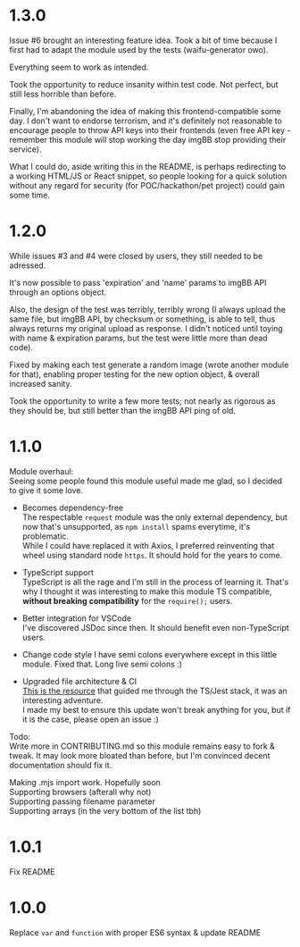 # 1.3.0

Issue #6 brought an interesting feature idea. Took a bit of time because I first had to adapt the module used by the tests (waifu-generator owo).

Everything seem to work as intended.

Took the opportunity to reduce insanity within test code. Not perfect, but still less horrible than before.

Finally, I'm abandoning the idea of making this frontend-compatible some day. I don't want to endorse terrorism, and it's definitely not reasonable to encourage people to throw API keys into their frontends (even free API key - remember this module will stop working the day imgBB stop providing their service).

What I could do, aside writing this in the README, is perhaps redirecting to a working HTML/JS or React snippet, so people looking for a quick solution without any regard for security (for POC/hackathon/pet project) could gain some time.

# 1.2.0

While issues #3 and #4 were closed by users, they still needed to be adressed.

It's now possible to pass 'expiration' and 'name' params to imgBB API through an options object.

Also, the design of the test was terribly, terribly wrong (I always upload the same file, but imgBB API, by checksum or something, is able to tell, thus always returns my original upload as response. I didn't noticed until toying with name & expiration params, but the test were little more than dead code).

Fixed by making each test generate a random image (wrote another module for that), enabling proper testing for the new option object, & overall increased sanity.

Took the opportunity to write a few more tests; not nearly as rigorous as they should be, but still better than the imgBB API ping of old.

# 1.1.0

Module overhaul:  
Seeing some people found this module useful made me glad, so I decided to give it some love.

- Becomes dependency-free  
  The respectable `request` module was the only external dependency, but now that's unsupported, as `npm install` spams everytime, it's problematic.  
  While I could have replaced it with Axios, I preferred reinventing that wheel using standard node `https`. It should hold for the years to come.

- TypeScript support  
  TypeScript is all the rage and I'm still in the process of learning it. That's why I thought it was interesting to make this module TS compatible, **without breaking compatibility** for the `require();` users.

- Better integration for VSCode  
  I've discovered JSDoc since then. It should benefit even non-TypeScript users.

- Change code style
  I have semi colons everywhere except in this little module. Fixed that. Long live semi colons :)

- Upgraded file architecture & CI  
  [This is the resource](https://itnext.io/step-by-step-building-and-publishing-an-npm-typescript-package-44fe7164964c) that guided me through the TS/Jest stack, it was an interesting adventure.  
  I made my best to ensure this update won't break anything for you, but if it is the case, please open an issue :)

Todo:  
Write more in CONTRIBUTING.md so this module remains easy to fork & tweak. It may look more bloated than before, but I'm convinced decent documentation should fix it.

Making .mjs import work. Hopefully soon  
Supporting browsers (afterall why not)  
Supporting passing filename parameter  
Supporting arrays (in the very bottom of the list tbh)

# 1.0.1

Fix README

# 1.0.0

Replace `var` and `function` with proper ES6 syntax & update README

